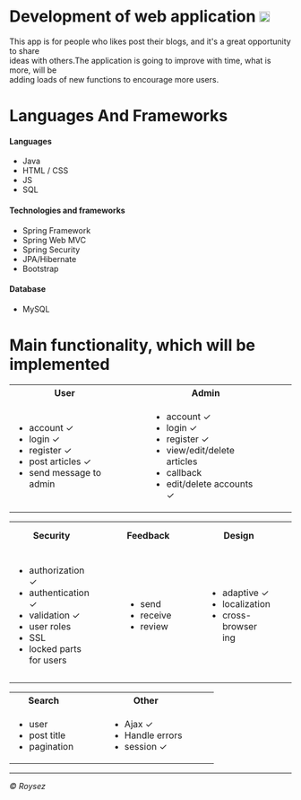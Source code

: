 # Development of web application <img src="http://www.prisim.com/wp-content/uploads/2014/02/fa-check.png" width="19"/><br>

This app is for people who likes post their blogs, and it's a great opportunity to share<br/>
ideas with others.The application is going to improve with time, what is more, will be <br/>
adding loads of new functions to encourage more users. 

# Languages And Frameworks

#### Languages
* Java 
* HTML / CSS 
* JS 
* SQL

#### Technologies and frameworks
*  Spring Framework
*  Spring Web MVC
*  Spring Security
*  JPA/Hibernate
*  Bootstrap

#### Database
* MySQL

Main functionality, which will be implemented
===========
<table>
        <tr>
            <th>User</th>
            <th>&emsp;&emsp;</th>
            <th>Admin</th>
            <th>&emsp;&emsp;</th>
        </tr>
        <tr>
            <td>
                <ul>
                    <li>account ✓</li>
                    <li>login ✓</li>
                    <li>register ✓</li>
                    <li>post articles ✓</li>
                    <li>send message to admin</li>
                </ul>
            </td>
            <td>
            </td>
            <td>
                <ul>
                    <li>account ✓</li>
                    <li>login ✓</li>
                    <li>register ✓</li>
                    <li>view/edit/delete articles</li>
                    <li>callback</li>
                    <li>edit/delete accounts ✓</li>
                </ul>
            </td>
            <td></td>
        </tr>
    </table>

  <table>
    <tr>
        <th>Security</th>
        <th>&emsp;&emsp;</th>
        <th>Feedback</th>
        <th>&emsp;&emsp;</th>
        <th>Design</th>
        <th>&emsp;&emsp;</th>
        <th>Posted articles</th>
        <th>&emsp;&emsp;</th>
    </tr>
    <tr>
        <td>
        <ul>
            <li>authorization ✓</li>
            <li>authentication ✓</li>
            <li>validation ✓</li>
            <li>user roles</li>
            <li>SSL</li>
            <li>locked parts for users</li>
        </ul>
        </td>
        <td></td>
        <td>
        <ul>
            <li>send</li>
            <li>receive</li>
            <li>review</li>
        </ul>
        </td>
        <td></td>
         <td>
        <ul>
            <li>adaptive ✓</li>
            <li>localization</li>
            <li>cross-browser ing</li>
        </ul>
        </td>
        <td></td>
        <td>
        <ul>
            <li>post ✓</li>
            <li>edit</li>
            <li>delete</li>
            <li>review ✓</li>
            <li>add files to article</li>
        </ul>
        </td>
        <td></td>
    </tr>
</table>

<table>
    <tr>
        <th>Search</th>
        <th>&emsp;&emsp;</th>
        <th>Other</th>
        <th>&emsp;&emsp;</th>
    </tr>
    <tr>
        <td>
        <ul>
            <li>user</li>
            <li>post title </li>
            <li>pagination</li>
        </ul>
        </td>
        <td></td>
        <td>
        <ul>
            <li>Ajax ✓</li>
            <li>Handle errors </li>
            <li>session ✓</li>
        </ul>
        </td>
        <td></td>
    </tr>
</table>

<hr>
<i>© Roysez</i>
